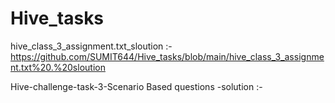 # Hive_tasks
hive_class_3_assignment.txt_sloution :- https://github.com/SUMIT644/Hive_tasks/blob/main/hive_class_3_assignment.txt%20.%20sloution

Hive-challenge-task-3-Scenario Based questions -solution :-
